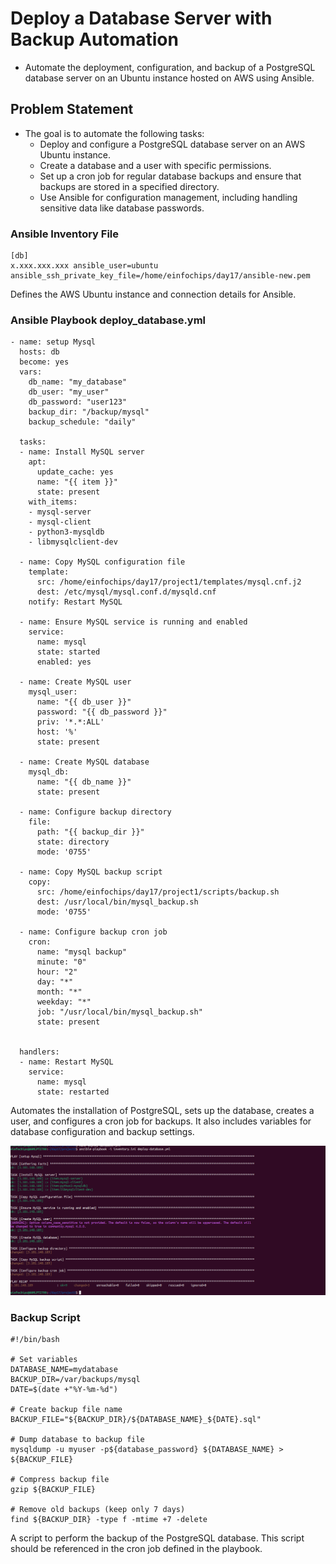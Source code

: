 # Deploy a Database Server with Backup Automation

-   Automate the deployment, configuration, and backup of a PostgreSQL database server on an Ubuntu instance hosted on AWS using Ansible.

## Problem Statement

-   The goal is to automate the following tasks:
    -   Deploy and configure a PostgreSQL database server on an AWS Ubuntu instance.
    -   Create a database and a user with specific permissions.
    -   Set up a cron job for regular database backups and ensure that backups are stored in a specified directory.
    -   Use Ansible for configuration management, including handling sensitive data like database passwords.


### Ansible Inventory File
```
[db]
x.xxx.xxx.xxx ansible_user=ubuntu ansible_ssh_private_key_file=/home/einfochips/day17/ansible-new.pem
```
Defines the AWS Ubuntu instance and connection details for Ansible.

### Ansible Playbook deploy_database.yml
```
- name: setup Mysql
  hosts: db
  become: yes
  vars:
    db_name: "my_database"
    db_user: "my_user"
    db_password: "user123"
    backup_dir: "/backup/mysql"
    backup_schedule: "daily"

  tasks:
  - name: Install MySQL server
    apt:
      update_cache: yes
      name: "{{ item }}"
      state: present
    with_items:
    - mysql-server
    - mysql-client
    - python3-mysqldb
    - libmysqlclient-dev

  - name: Copy MySQL configuration file
    template:
      src: /home/einfochips/day17/project1/templates/mysql.cnf.j2
      dest: /etc/mysql/mysql.conf.d/mysqld.cnf
    notify: Restart MySQL

  - name: Ensure MySQL service is running and enabled
    service:
      name: mysql
      state: started
      enabled: yes

  - name: Create MySQL user
    mysql_user:
      name: "{{ db_user }}"
      password: "{{ db_password }}"
      priv: '*.*:ALL'
      host: '%'
      state: present

  - name: Create MySQL database
    mysql_db:
      name: "{{ db_name }}"
      state: present

  - name: Configure backup directory
    file:
      path: "{{ backup_dir }}"
      state: directory
      mode: '0755'

  - name: Copy MySQL backup script
    copy:
      src: /home/einfochips/day17/project1/scripts/backup.sh
      dest: /usr/local/bin/mysql_backup.sh
      mode: '0755'

  - name: Configure backup cron job
    cron:
      name: "mysql backup"
      minute: "0"
      hour: "2"
      day: "*"
      month: "*"
      weekday: "*"
      job: "/usr/local/bin/mysql_backup.sh"
      state: present


  handlers:
  - name: Restart MySQL
    service:
      name: mysql
      state: restarted
```
Automates the installation of PostgreSQL, sets up the database, creates a user, and configures a cron job for backups. It also includes variables for database configuration and backup settings.

![alt text](<project1/Screenshot from 2024-08-01 17-36-20.png>)

### Backup Script

```
#!/bin/bash

# Set variables
DATABASE_NAME=mydatabase
BACKUP_DIR=/var/backups/mysql
DATE=$(date +"%Y-%m-%d")

# Create backup file name
BACKUP_FILE="${BACKUP_DIR}/${DATABASE_NAME}_${DATE}.sql"

# Dump database to backup file
mysqldump -u myuser -p${database_password} ${DATABASE_NAME} > ${BACKUP_FILE}

# Compress backup file
gzip ${BACKUP_FILE}

# Remove old backups (keep only 7 days)
find ${BACKUP_DIR} -type f -mtime +7 -delete
```
A script to perform the backup of the PostgreSQL database. This script should be referenced in the cron job defined in the playbook.